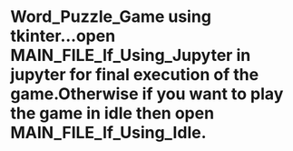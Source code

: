 # Word_Puzzle_Game using tkinter...open MAIN_FILE_If_Using_Jupyter in jupyter for final execution of the game.Otherwise if you want to play the game in idle then open MAIN_FILE_If_Using_Idle. 
